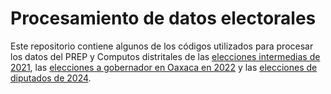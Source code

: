 
<!-- README.md is generated from README.Rmd. Please edit that file -->

# Procesamiento de datos electorales

<!-- badges: start -->
<!-- badges: end -->

Este repositorio contiene algunos de los códigos utilizados para
procesar los datos del PREP y Computos distritales de las [elecciones
intermedias de 2021](03_codigos/elec-diputados-2021.R), las [elecciones
a gobernador en Oaxaca en 2022](03_codigos/elec-locales-oaxaca-2022.R) y
las [elecciones de diputados de 2024](03_codigos/elec-diputados-2024.R).
